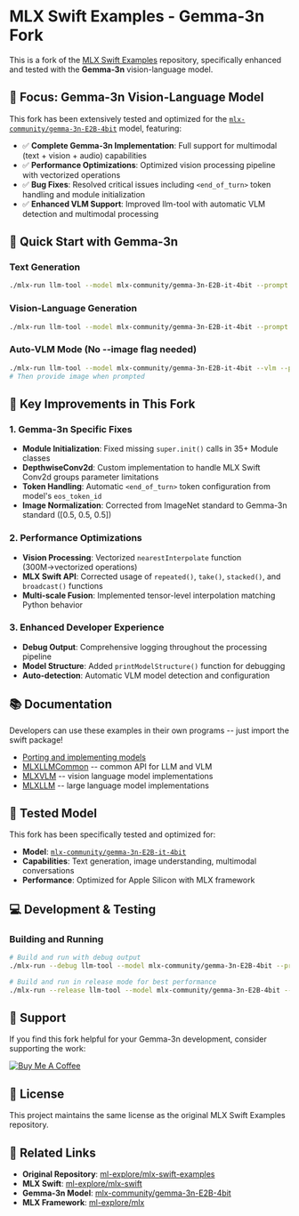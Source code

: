 # MLX Swift Examples - Gemma-3n Fork

This is a fork of the [MLX Swift Examples](https://github.com/ml-explore/mlx-swift-examples) repository, specifically enhanced and tested with the **Gemma-3n** vision-language model.

## 🎯 Focus: Gemma-3n Vision-Language Model

This fork has been extensively tested and optimized for the [`mlx-community/gemma-3n-E2B-4bit`](https://huggingface.co/mlx-community/gemma-3n-E2B-4bit) model, featuring:

- ✅ **Complete Gemma-3n Implementation**: Full support for multimodal (text + vision + audio) capabilities
- ✅ **Performance Optimizations**: Optimized vision processing pipeline with vectorized operations
- ✅ **Bug Fixes**: Resolved critical issues including `<end_of_turn>` token handling and module initialization
- ✅ **Enhanced VLM Support**: Improved llm-tool with automatic VLM detection and multimodal processing

## 🚀 Quick Start with Gemma-3n

### Text Generation
```bash
./mlx-run llm-tool --model mlx-community/gemma-3n-E2B-it-4bit --prompt "Hello, how are you?" --vlm
```

### Vision-Language Generation
```bash
./mlx-run llm-tool --model mlx-community/gemma-3n-E2B-it-4bit --prompt "Describe this image" --image /path/to/image.jpg
```

### Auto-VLM Mode (No --image flag needed)
```bash
./mlx-run llm-tool --model mlx-community/gemma-3n-E2B-it-4bit --vlm --prompt "What do you see?"
# Then provide image when prompted
```

## 🔧 Key Improvements in This Fork

### 1. Gemma-3n Specific Fixes
- **Module Initialization**: Fixed missing `super.init()` calls in 35+ Module classes
- **DepthwiseConv2d**: Custom implementation to handle MLX Swift Conv2d groups parameter limitations
- **Token Handling**: Automatic `<end_of_turn>` token configuration from model's `eos_token_id`
- **Image Normalization**: Corrected from ImageNet standard to Gemma-3n standard ([0.5, 0.5, 0.5])

### 2. Performance Optimizations
- **Vision Processing**: Vectorized `nearestInterpolate` function (300M→vectorized operations)
- **MLX Swift API**: Corrected usage of `repeated()`, `take()`, `stacked()`, and `broadcast()` functions
- **Multi-scale Fusion**: Implemented tensor-level interpolation matching Python behavior

### 3. Enhanced Developer Experience
- **Debug Output**: Comprehensive logging throughout the processing pipeline
- **Model Structure**: Added `printModelStructure()` function for debugging
- **Auto-detection**: Automatic VLM model detection and configuration

## 📚 Documentation

Developers can use these examples in their own programs -- just import the swift package!

- [Porting and implementing models](https://swiftpackageindex.com/ml-explore/mlx-swift-examples/main/documentation/mlxlmcommon/porting)
- [MLXLLMCommon](https://swiftpackageindex.com/ml-explore/mlx-swift-examples/main/documentation/mlxlmcommon) -- common API for LLM and VLM
- [MLXVLM](https://swiftpackageindex.com/ml-explore/mlx-swift-examples/main/documentation/mlxvlm) -- vision language model implementations
- [MLXLLM](https://swiftpackageindex.com/ml-explore/mlx-swift-examples/main/documentation/mlxllm) -- large language model implementations


## 🔬 Tested Model

This fork has been specifically tested and optimized for:
- **Model**: [`mlx-community/gemma-3n-E2B-it-4bit`](https://huggingface.co/mlx-community/gemma-3n-E2B-it-4bit)
- **Capabilities**: Text generation, image understanding, multimodal conversations
- **Performance**: Optimized for Apple Silicon with MLX framework

## 💻 Development & Testing

### Building and Running
```bash
# Build and run with debug output
./mlx-run --debug llm-tool --model mlx-community/gemma-3n-E2B-4bit --prompt "how are you?" --vlm

# Build and run in release mode for best performance  
./mlx-run --release llm-tool --model mlx-community/gemma-3n-E2B-4bit --prompt "how are you?" --vlm


```

## 🙏 Support

If you find this fork helpful for your Gemma-3n development, consider supporting the work:

[![Buy Me A Coffee](https://img.shields.io/badge/Buy%20Me%20A%20Coffee-support-yellow.svg)](https://buymeacoffee.com/gradinnovate)

## 📄 License

This project maintains the same license as the original MLX Swift Examples repository.

## 🔗 Related Links

- **Original Repository**: [ml-explore/mlx-swift-examples](https://github.com/ml-explore/mlx-swift-examples)
- **MLX Swift**: [ml-explore/mlx-swift](https://github.com/ml-explore/mlx-swift)
- **Gemma-3n Model**: [mlx-community/gemma-3n-E2B-4bit](https://huggingface.co/mlx-community/gemma-3n-E2B-4bit)
- **MLX Framework**: [ml-explore/mlx](https://github.com/ml-explore/mlx)